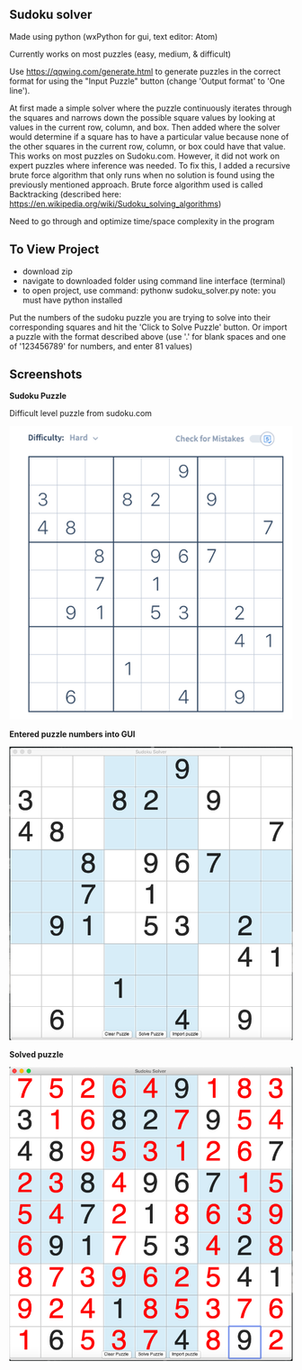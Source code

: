 Sudoku solver
---------------------------
Made using python (wxPython for gui, text editor: Atom)


Currently works on most puzzles (easy, medium, & difficult)

Use https://qqwing.com/generate.html to generate puzzles in the correct format for using the "Input Puzzle" button (change 'Output format' to 'One line').


At first made a simple solver where the puzzle continuously iterates through the squares and narrows down the possible square values by looking at values in the current row, column, and box. Then added where the solver would determine if a square has to have a particular value because none of the other squares in the current row, column, or box could have that value. This works on most puzzles on Sudoku.com. However, it did not work on expert puzzles where inference was needed. To fix this, I added a recursive brute force algorithm that only runs when no solution is found using the previously mentioned approach. 
Brute force algorithm used is called Backtracking (described here: https://en.wikipedia.org/wiki/Sudoku_solving_algorithms) 

Need to go through and optimize time/space complexity in the program


To View Project
---------------------------
- download zip
- navigate to downloaded folder using command line interface (terminal)
- to open project, use command: pythonw sudoku_solver.py
note: you must have python installed

Put the numbers of the sudoku puzzle you are trying to solve into their corresponding squares and hit the 'Click to Solve Puzzle' button. Or import a puzzle with the format described above (use '.' for blank spaces and one of '123456789' for numbers, and enter 81 values)


Screenshots
---------------------------

**Sudoku Puzzle**

Difficult level puzzle from sudoku.com

![](Images/SudokuHard.png)

**Entered puzzle numbers into GUI**

![](Images/SHardBlank.png)

**Solved puzzle**

![](Images/SHardSolved.png)
